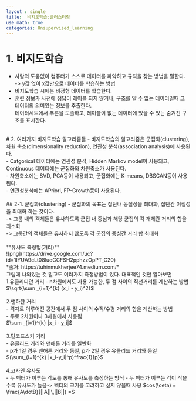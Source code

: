 ```yaml
---
layout : single
title:  비지도학습:클러스터링
use_math: true
categories: Unsupervised_learning
---
```

# 1. 비지도학습
- 사람의 도움없이 컴퓨터가 스스로 데이터를 파악하고 규칙을 찾는 방법을 말한다.<br>
-> y값 없이 x값만으로 데이터를 학습하는 방법<br>
- 비지도학습 시에는 비정형 데이터를 학습한다.<br>
- 훈련 정보가 사전에 정답이 레이블 되지 않거나, 구조를 알 수 없는 데이터일때 그 데이터의 의미있는 정보를 추출한다.<br>
데이터세트에서 추론을 도출하고, 레이블이 없는 데이터에 있을 수 있는 숨겨진 구조를 표시한다.<br>
<br>
# 2. 여러가지 비지도학습 알고리즘들
- 비지도학습의 알고리즘은 군집화(clustering), 차원 축소(dimensionality reduction), 연관성 분석(association analysis)에 사용된다.<br>
- Catgorical 데이터에는 연관성 분석, Hidden Markov model이 사용되고, Continuous 데이터에는 군집화와 차원축소가 사용된다.<br>
- 차원축소에는 SVD, PCA등이 사용되고, 군집화에는 K-means, DBSCAN등이 사용된다.<br>
- 연관성분석에는 APriori, FP-Growth등이 사용된다.<br>
<br>
## 2-1. 군집화(clustering)
- 군집화의 목표는 집단내 동질성을 최대화, 집단간 이질성을 최대화 하는 것이다.<br>
-> 그룹 내의 객체들은 유사하도록 군집 내 중심과 해당 군집의 각 개체간 거리의 합을 최소화<br>
-> 그룹간의 객체들은 유사하지 않도록 각 군집의 중심간 거리 합 최대화<br>
<br>
**유사도 측정법(거리)**<br>
![png](https://drive.google.com/uc?id=1lYUA9cLt08luoCCFSH2pphzzOpPT_C20) <br>
*출처: https://tuhinmukherjee74.medium.com/*<br>
그림에 나와있는 것 말고도 여러가지 측정방법이 있다. 대표적인 것만 알아보면<br>
1.유클리디안 거리
- n차원에서도 사용 가능한, 두 점 사이의 직선거리를 계산하는 방법<br>
$\sqrt{\sum _{i=1}^{k} (x_i - y_i)^2}$<br>
<br>
2.맨하탄 거리<br>
- 격자로 이루어진 공간에서 두 점 사이의 수직/수평 거리의 합을 계산하는 방법<br>
- 주로 2차원이나 3차원에서 사용됨<br>
$\sum _{i=1}^{k} |x_i - y_i|$<br>
<br>
3.민코프스키 거리<br>
- 유클리드 거리와 맨해튼 거리를 일반화<br>
- p가 1일 경우 맨해튼 거리와 동일, p가 2일 경우 유클리드 거리와 동일<br>
$(\sum_{i=1}^{k} |x_i-y_i|^p)^frac{1}{p}$<br>
<br>
4.코사인 유사도<br>
- 두 벡터가 이루는 각도를 통해 유사도를 측정하는 방식
- 두 벡터가 이루는 각이 작을수록 유사도가 높음-> 벡터의 크기를 고려하고 싶지 않을때 사용
$cos(\ceta) = \frac{A\dotB}{||A||\,||B||} =$
